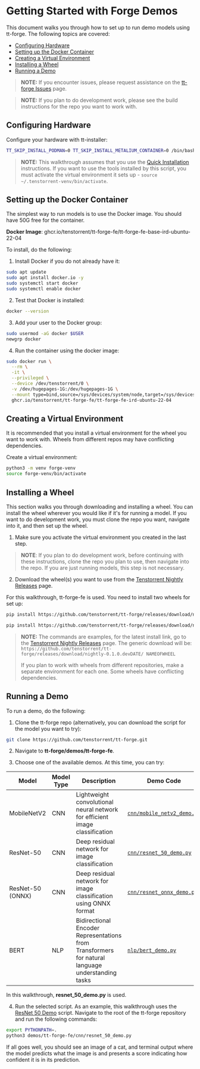 # Getting Started with Forge Demos

This document walks you through how to set up to run demo models using tt-forge. The following topics are covered:

* [Configuring Hardware](#configuring-hardware)
* [Setting up the Docker Container](#setting-up-the-docker-container)
* [Creating a Virtual Environment](#creating-a-virtual-environment)
* [Installing a Wheel](#installing-a-wheel)
* [Running a Demo](#running-a-demo)


> **NOTE:** If you encounter issues, please request assistance on the
>[tt-forge Issues](https://github.com/tenstorrent/tt-forge/issues) page.

> **NOTE:** If you plan to do development work, please see the
> build instructions for the repo you want to work with.

## Configuring Hardware

Configure your hardware with tt-installer:

```bash
TT_SKIP_INSTALL_PODMAN=0 TT_SKIP_INSTALL_METALIUM_CONTAINER=0 /bin/bash -c "$(curl -fsSL https://github.com/tenstorrent/tt-installer/releases/latest/download/install.sh)"
```

>**NOTE:** This walkthrough assumes that you use the [Quick Installation](https://docs.tenstorrent.com/getting-started/README.html#quick-installation) instructions. If you want to use the tools installed by this script, you must activate the virtual environment it sets up - ```source ~/.tenstorrent-venv/bin/activate```.

## Setting up the Docker Container

The simplest way to run models is to use the Docker image. You should have 50G free for the container.

**Docker Image**: ghcr.io/tenstorrent/tt-forge-fe/tt-forge-fe-base-ird-ubuntu-22-04

To install, do the following:

1. Install Docker if you do not already have it:

```bash
sudo apt update
sudo apt install docker.io -y
sudo systemctl start docker
sudo systemctl enable docker
```

2. Test that Docker is installed:

```bash
docker --version
```

3. Add your user to the Docker group:

```bash
sudo usermod -aG docker $USER
newgrp docker
```

4. Run the container using the docker image:

```bash
sudo docker run \
  --rm \
  -it \
  --privileged \
  --device /dev/tenstorrent/0 \
  -v /dev/hugepages-1G:/dev/hugepages-1G \
  --mount type=bind,source=/sys/devices/system/node,target=/sys/devices/system/node \
  ghcr.io/tenstorrent/tt-forge-fe/tt-forge-fe-ird-ubuntu-22-04
```

## Creating a Virtual Environment
It is recommended that you install a virtual environment for the wheel you want to work with. Wheels from different repos may have conflicting dependencies.

Create a virtual environment:

```bash
python3 -m venv forge-venv
source forge-venv/bin/activate
```

## Installing a Wheel
This section walks you through downloading and installing a wheel. You can install the wheel wherever you would like if it's for running a model. If you want to do development work, you must clone the repo you want, navigate into it, and then set up the wheel.

1. Make sure you activate the virtual environment you created in the last step.

> **NOTE**: If you plan to do development work, before continuing with these instructions, clone the repo you plan to use, then navigate into the repo. If you are just running models, this step is not necessary.

2. Download the wheel(s) you want to use from the [Tenstorrent Nightly Releases](https://github.com/tenstorrent/tt-forge/releases) page.

For this walkthrough, tt-forge-fe is used. You need to install two wheels for set up:

```bash
pip install https://github.com/tenstorrent/tt-forge/releases/download/nightly-0.1.0.dev20250514060212/forge-0.1.0.dev20250514060212-cp310-cp310-linux_x86_64.whl
```

```bash
pip install https://github.com/tenstorrent/tt-forge/releases/download/nightly-0.1.0.dev20250514060212/tvm-0.1.0.dev20250514060212-cp310-cp310-linux_x86_64.whl
```

> **NOTE:** The commands are examples, for the latest install link, go to the
> [Tenstorrent Nightly Releases](https://github.com/tenstorrent/tt-forge/releases)
> page. The generic download will be:
> `https://github.com/tenstorrent/tt-forge/releases/download/nightly-0.1.0.devDATE/
> NAMEOFWHEEL`
>
> If you plan to work with wheels from different repositories, make a separate
> environment for each one. Some wheels have conflicting dependencies.

## Running a Demo

To run a demo, do the following:

1. Clone the tt-forge repo (alternatively, you can download the script for the model you want to try):

```bash
git clone https://github.com/tenstorrent/tt-forge.git
```

2. Navigate to **tt-forge/demos/tt-forge-fe**.

3. Choose one of the available demos. At this time, you can try:

| Model | Model Type | Description | Demo Code |
|-------|------------|-------------|------------|
| MobileNetV2 | CNN | Lightweight convolutional neural network for efficient image classification | [`cnn/mobile_netv2_demo.py`](cnn/mobile_netv2_demo.py) |
| ResNet-50 | CNN | Deep residual network for image classification | [`cnn/resnet_50_demo.py`](cnn/resnet_50_demo.py) |
| ResNet-50 (ONNX) | CNN | Deep residual network for image classification using ONNX format | [`cnn/resnet_onnx_demo.py`](cnn/resnet_onnx_demo.py) |
| BERT | NLP | Bidirectional Encoder Representations from Transformers for natural language understanding tasks | [`nlp/bert_demo.py`](nlp/bert_demo.py) |

In this walkthrough, **resnet_50_demo.py** is used.

4. Run the selected script. As an example, this walkthrough uses the [ResNet 50 Demo](https://github.com/tenstorrent/tt-forge/blob/main/demos/tt-forge-fe/cnn/resnet_50_demo.py) script. Navigate to the root of the tt-forge repository and run the following commands:

```bash
export PYTHONPATH=.
python3 demos/tt-forge-fe/cnn/resnet_50_demo.py
```

If all goes well, you should see an image of a cat, and terminal output where the model predicts what the image is and presents a score indicating how confident it is in its prediction.
